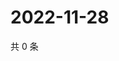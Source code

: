 # 2022-11-28

共 0 条

<!-- BEGIN WEIBO -->
<!-- 最后更新时间 Mon Nov 28 2022 15:13:53 GMT+0800 (China Standard Time) -->

<!-- END WEIBO -->
